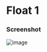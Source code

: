# Float 1

### Screenshot

![image](https://user-images.githubusercontent.com/30452963/85365830-12cb7400-b561-11ea-9985-9ed25103a9ea.png)
